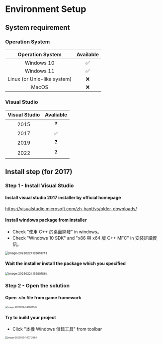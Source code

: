 # Environment Setup

## System requirement

### Operation System

|      Operation System       | Available |
| :-------------------------: | :-------: |
|         Windows 10          |     ✅     |
|         Windows 11          |     ✅     |
| Linux (or Unix-like system) |     ❌     |
|            MacOS            |     ❌     |



### Visual Studio

| Visual Studio | Avaliable |
| :-----------: | :-------: |
|     2015      |     ❓     |
|     2017      |     ✅     |
|     2019      |     ❓     |
|     2022      |     ❓     |



## Install step (for 2017)

### Step 1 - Install Visual Studio

#### Install visual studio 2017 installer by official homepage

https://visualstudio.microsoft.com/zh-hant/vs/older-downloads/



#### Install windows package from installer

- Check "使用 C++ 的桌面開發" in windows。
- Check "Windows 10 SDK" and "x86 與 x64 版 C++ MFC" in 安裝詳細資訊。

<img src="https://i.imgur.com/zxf0cky.png" alt="image-20230224135618743" style="zoom:67%;" />



#### Wait the installer install the package which you specified

<img src="https://i.imgur.com/0LFZ1am.png" alt="image-20230224135801864" style="zoom: 67%;" />

### 

### Step 2 - Open the solution

#### Open .sln file from game framework

<img src="https://i.imgur.com/2P3Is6J.png" alt="image-20230224140601545" style="zoom: 50%;" />



#### Try to build your project

- Click "本機 Windows 偵錯工具" from toolbar

<img src="https://i.imgur.com/U76iEUE.png" alt="image-20230224140712684" style="zoom: 50%;" />